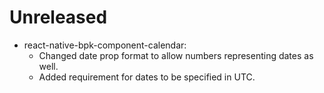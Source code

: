 # Unreleased

 - react-native-bpk-component-calendar:
   - Changed date prop format to allow numbers representing dates as well.
   - Added requirement for dates to be specified in UTC.

